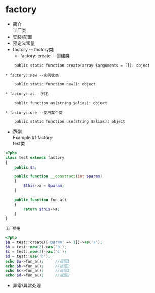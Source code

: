 # factory
* 简介  
工厂类
* 安装/配置   
* 预定义常量  
* factory -- factory类  
    * factory::create --创建类 
```text
    public static function create(array $arguments = []): object
```   
    * factory::new --实例化类
```text
    public static function new(): object
```   
    * factory::as --别名
```text
    public function as(string $alias): object
```  
    * factory::use --使用某个类
```text
    public static function use(string $alias): object
```
* 范例  
    Example #1 factory  
    test类
```php
<?php
class test extends factory
{
    public $a;

    public function __construct(int $param)
    {
        $this->a = $param;
    }

    public function fun_a()
    {
        return $this->a;
    }
}
```
    工厂使用
```php
<?php
$a = test::create(['param' => 1])->as('a');
$b = test::new(2)->as('b');
$c = test::new(3)->as('c');
$d = test::use('b');
echo $a->fun_a();     //返回1
echo $b->fun_a();     //返回2
echo $c->fun_a();     //返回3
echo $d->fun_a();     //返回2
```
* 异常/异常处理  
 